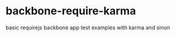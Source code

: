 backbone-require-karma
======================

basic requirejs backbone app test examples with karma and sinon
